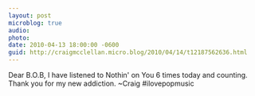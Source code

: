 ```yaml
---
layout: post
microblog: true
audio: 
photo: 
date: 2010-04-13 18:00:00 -0600
guid: http://craigmcclellan.micro.blog/2010/04/14/t12187562636.html
---
```

Dear B.O.B, I have listened to
Nothin' on You 6 times today and counting. Thank you for my new addiction. ~Craig #ilovepopmusic
